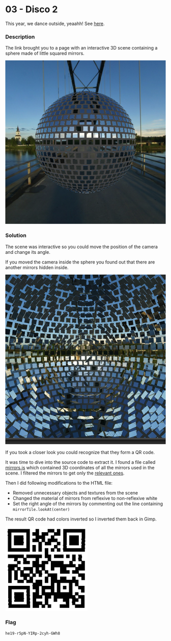 # 03 - Disco 2

This year, we dance outside, yeaahh! See [here](https://hackyeaster.hacking-lab.com/hackyeaster/challenges/disco2/disco2.html).

### Description

The link brought you to a page with an interactive 3D scene containing a sphere made of little squared mirrors. 

![sphere.png](files/sphere.png "sphere.png")

### Solution

The scene was interactive so you could move the position of the camera and change its angle.

If you moved the camera inside the sphere you found out that there are another mirrors hidden inside.

![sphere-inside.png](files/sphere-inside.png "sphere-inside.png")

If you took a closer look you could recognize that they form a QR code.

It was time to dive into the source code to extract it. I found a file called [mirrors.js](files/mirrors.js) which contained 3D coordinates of all the mirrors used in the scene. I filtered the mirrors to get only the [relevant ones](files/mirrors-qrcode.js).

Then I did following modifications to the HTML file:
  * Removed unnecessary objects and textures from the scene
  * Changed the material of mirrors from reflexive to non-reflexive white
  * Set the right angle of the mirrors by commenting out the line containing `mirrorTile.lookAt(center)` 

The result QR code had colors inverted so I inverted them back in Gimp.

![qrcode.png](files/qrcode.png "qrcode.png")

### Flag

```
he19-r5pN-YIRp-2cyh-GWh8
```
